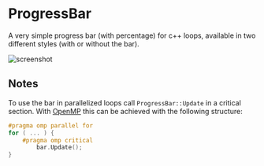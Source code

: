 # ProgressBar
A very simple progress bar (with percentage) for c++ loops, available in two different styles (with or without the bar).

![screenshot](https://raw.githubusercontent.com/luigipertoldi/progressbar/master/bar.png?raw=true "'#' style")

## Notes
To use the bar in parallelized loops call `ProgressBar::Update` in a critical section. With [OpenMP](http://www.openmp.org) this can be achieved with the following structure:
```cpp
#pragma omp parallel for
for ( ... ) {
    #pragma omp critical
        bar.Update();
}
```

